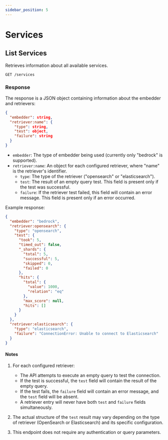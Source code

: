 ```yaml
---
sidebar_position: 5
---
```


# Services

## List Services

Retrieves information about all available services.

```http
GET /services
```

### Response

The response is a JSON object containing information about the embedder and retrievers:

```json
{
  "embedder": string,
  "retriever:name": {
    "type": string,
    "test": object,
    "failure": string
  }
}
```

- `embedder`: The type of embedder being used (currently only "bedrock" is supported).
- `retriever:name`: An object for each configured retriever, where "name" is the retriever's identifier.
  - `type`: The type of the retriever ("opensearch" or "elasticsearch").
  - `test`: The result of an empty query test. This field is present only if the test was successful.
  - `failure`: If the retriever test failed, this field will contain an error message. This field is present only if an error occurred.


Example response:

```json
{
  "embedder": "bedrock",
  "retriever:opensearch": {
    "type": "opensearch",
    "test": {
      "took": 5,
      "timed_out": false,
      "_shards": {
        "total": 5,
        "successful": 5,
        "skipped": 0,
        "failed": 0
      },
      "hits": {
        "total": {
          "value": 1000,
          "relation": "eq"
        },
        "max_score": null,
        "hits": []
      }
    }
  },
  "retriever:elasticsearch": {
    "type": "elasticsearch",
    "failure": "ConnectionError: Unable to connect to Elasticsearch"
  }
}
```

#### Notes

1. For each configured retriever:
   - The API attempts to execute an empty query to test the connection.
   - If the test is successful, the `test` field will contain the result of the empty query.
   - If the test fails, the `failure` field will contain an error message, and the `test` field will be absent.
   - A retriever entry will never have both `test` and `failure` fields simultaneously.

2. The actual structure of the `test` result may vary depending on the type of retriever (OpenSearch or Elasticsearch) and its specific configuration.

3. This endpoint does not require any authentication or query parameters.